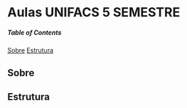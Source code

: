 # Aulas UNIFACS 5 SEMESTRE
##### Table of Contents  
[Sobre](#sobre)
[Estrutura](#estrutura)

## Sobre  <a name="sobre"></a>

## Estrutura <a name="estrutura"></a>

